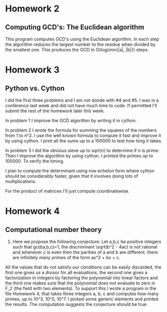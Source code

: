 Homework 2
==========

Computing GCD's: The Euclidean algorithm
----------------------------------------

This program computes GCD's using the Euclidean algorithm. In each step
the algorithm reduces the largest number to the residue when divided by 
the smallest one. This produces the GCD in O(log(min{|a|, |b|}) steps. 


Homework 3
==========

Python vs. Cython
-----------------

I did the first three problems and I am not donde with #4 and #5. I was in
a conference last week and did not have much time to code. If permitted I'll 
submit the rest of the homework later this week. 

In problem 1 I improve the GCD algorithm by writing it in cython. 

In problem 2 I wrote the formula for summing the squares of the numbers from 
1 to n^2. I use the well known formula to compute it fast and improve it by using cython. 
I print all the sums up to a 100000 to test how long it takes. 

In problem 3 I did the obvious sieve up to sqrt(n) to determine if n is prime. Then I improve
the algorithm by using cython. I printed the primes up to 100000. To verify the timing. 

I plan to compute the determinant using row echelon form where cython should be considerably faster,
given that it involves doing lots of multiplications. 

For the product of matrices I'll just compute coordinatewise. 

Homework 4
==========

Computational number theory
---------------------------
1. Here we propose the following conjecture: 
Let a,b,c be positive integers such that gcd(a,b,c)=1, the discriminant  \sqrt(b^2 - 4ac) is not rational
and whenever c is even then the parities of a and b are different. 
there are infinitely many primes of the form ax^2 + bx + c. 

All the values that do not satisfy our conditions can be easily discarded, the first one gives us a divisor for all
evaluations, the second one gives a factorization in integers by factoring the polynomial into linear factors and the
third one makes sure that the polynomial does not evaluate to zero in F_2 (the field with two elements). 
To support this I wrote a program in the file Homework 4, that takes three integers a, b, c and computes how many primes, 
up to 10^3, 10^5, 10^7. I picked some generic elements and printed the results. The computation suggests the conjecture 
should be true. 
